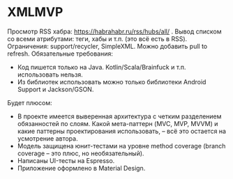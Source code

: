# XMLMVP
Просмотр RSS хабра: https://habrahabr.ru/rss/hubs/all/ . Вывод списком со всеми атрибутами:
теги, хабы и т.п. (это всё есть в RSS). Ограничения: support/recycler, SimpleXML. Можно
добавить pull to refresh.
Обязательные требования:

- Код пишется только на Java. Kotlin/Scala/Brainfuck и т.п. использовать нельзя.
- Из библиотек использовать можно только библиотеки Android Support и Jackson/GSON.

Будет плюсом:
- В проекте имеется выверенная архитектура с четким разделением обязанностей по слоям.
Какой мета-паттерн (MVC, MVP, MVVM) и какие паттерны проектирования использовать, – всё
это остается на усмотрение автора.
- Модель защищена юнит-тестами на уровне method coverage (branch coverage – это плюс, но
необязательный).
- Написаны UI-тесты на Espresso.
- Приложение оформлено в Material Design.
